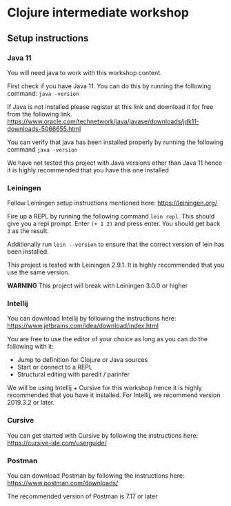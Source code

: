 # Clojure intermediate workshop

## Setup instructions

### Java 11
You will need java to work with this workshop content.

First check if you have Java 11. You can do this by running the following command:
`java -version`

If Java is not installed please register at this link and download it for free from the following link.
https://www.oracle.com/technetwork/java/javase/downloads/jdk11-downloads-5066655.html

You can verify that java has been installed properly by running the following command
`java -version`

We have not tested this project with Java versions other than Java 11 hence it is highly recommended 
that you have this one installed 

### Leiningen
Follow Leiningen setup instructions mentioned here: https://leiningen.org/

Fire up a REPL by running the following command `lein repl`. This should give you a repl
prompt. Enter `(+ 1 2)` and press enter. You should get back `3` as the result.

Additionally run `lein --version` to ensure that the correct version of lein has been installed.

This project is tested with Leiningen 2.9.1. It is highly recommended that you use the same version.

**WARNING** This project will break with Leiningen 3.0.0 or higher

### Intellij

You can download Intellij by following the instructions here: https://www.jetbrains.com/idea/download/index.html

You are free to use the editor of your choice as long as you can do the following with it:

* Jump to definition for Clojure or Java sources
* Start or connect to a REPL
* Structural editing with paredit / parinfer


We will be using Intellij + Cursive for this workshop hence it is highly recommended that you have it installed. For Intellij, 
we recommend version 2019.3.2 or later.


### Cursive

You can get started with Cursive by following the instructions here: https://cursive-ide.com/userguide/


### Postman
You can download Postman by following the instructions here: https://www.postman.com/downloads/

The recommended version of Postman is 7.17 or later